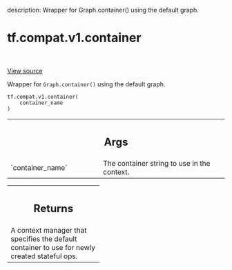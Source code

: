 description: Wrapper for Graph.container() using the default graph.

<div itemscope itemtype="http://developers.google.com/ReferenceObject">
<meta itemprop="name" content="tf.compat.v1.container" />
<meta itemprop="path" content="Stable" />
</div>

# tf.compat.v1.container

<!-- Insert buttons and diff -->

<table class="tfo-notebook-buttons tfo-api nocontent" align="left">

</table>

<a target="_blank" class="external" href="/code/stable/tensorflow/python/framework/ops.py">View source</a>



Wrapper for `Graph.container()` using the default graph.

<pre class="devsite-click-to-copy prettyprint lang-py tfo-signature-link">
<code>tf.compat.v1.container(
    container_name
)
</code></pre>



<!-- Placeholder for "Used in" -->


<!-- Tabular view -->
 <table class="responsive fixed orange">
<colgroup><col width="214px"><col></colgroup>
<tr><th colspan="2"><h2 class="add-link">Args</h2></th></tr>

<tr>
<td>
`container_name`
</td>
<td>
The container string to use in the context.
</td>
</tr>
</table>



<!-- Tabular view -->
 <table class="responsive fixed orange">
<colgroup><col width="214px"><col></colgroup>
<tr><th colspan="2"><h2 class="add-link">Returns</h2></th></tr>
<tr class="alt">
<td colspan="2">
A context manager that specifies the default container to use for newly
created stateful ops.
</td>
</tr>

</table>

